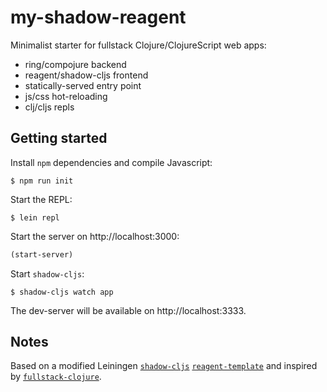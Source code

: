 # my-shadow-reagent

Minimalist starter for fullstack Clojure/ClojureScript web apps:

* ring/compojure backend
* reagent/shadow-cljs frontend
* statically-served entry point
* js/css hot-reloading
* clj/cljs repls

## Getting started

Install `npm` dependencies and compile Javascript:

```
$ npm run init
```

Start the REPL:

```
$ lein repl
```

Start the server on http://localhost:3000:

```clojure
(start-server)
```

Start `shadow-cljs`:

```
$ shadow-cljs watch app
```

The dev-server will be available on http://localhost:3333.

## Notes

Based on a modified Leiningen [`shadow-cljs`](https://github.com/thheller/shadow-cljs) 
[`reagent-template`](https://github.com/reagent-project/reagent-template) and inspired by 
[`fullstack-clojure`](https://github.com/tamizhvendan/fullstack-clojure).